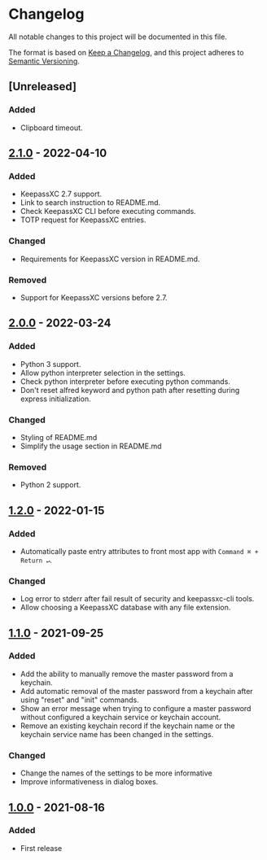 # Changelog

All notable changes to this project will be documented in this file.

The format is based on [Keep a Changelog](https://keepachangelog.com/en/1.0.0/),
and this project adheres to [Semantic Versioning](https://semver.org/spec/v2.0.0.html).

## [Unreleased]

### Added 

- Clipboard timeout.

## [2.1.0] - 2022-04-10

### Added

- KeepassXC 2.7 support.
- Link to search instruction to README.md.
- Check KeepassXC CLI before executing commands.
- TOTP request for KeepassXC entries.

### Changed

- Requirements for KeepassXC version in README.md.

### Removed

- Support for KeepassXC versions before 2.7.

## [2.0.0] - 2022-03-24

### Added

- Python 3 support.
- Allow python interpreter selection in the settings.
- Check python interpreter before executing python commands.
- Don't reset alfred keyword and python path after resetting during express initialization.

### Changed

- Styling of README.md
- Simplify the usage section in README.md

### Removed

- Python 2 support.

## [1.2.0] - 2022-01-15

### Added

- Automatically paste entry attributes to front most app with `Command ⌘ + Return ↵`.

### Changed

- Log error to stderr after fail result of security and keepassxc-cli tools.
- Allow choosing a KeepassXC database with any file extension.

## [1.1.0] - 2021-09-25

### Added 

- Add the ability to manually remove the master password from a keychain.
- Add automatic removal of the master password from a keychain 
  after using "reset" and "init" commands.
- Show an error message when trying to configure a master password 
  without configured a keychain service or keychain account. 
- Remove an existing keychain record if the keychain name or the keychain 
  service name has been changed in the settings.

### Changed

- Change the names of the settings to be more informative
- Improve informativeness in dialog boxes.

## [1.0.0] - 2021-08-16

### Added

- First release

[2.1.0]: https://github.com/lxbrvr/alfred-keepassxc-workflow/compare/2.0.0...2.1.0
[2.0.0]: https://github.com/lxbrvr/alfred-keepassxc-workflow/compare/1.2.0...2.0.0
[1.2.0]: https://github.com/lxbrvr/alfred-keepassxc-workflow/compare/1.1.0...1.2.0
[1.1.0]: https://github.com/lxbrvr/alfred-keepassxc-workflow/compare/1.0.0...1.1.0
[1.0.0]: https://github.com/lxbrvr/alfred-keepassxc-workflow/releases/tag/1.0.0